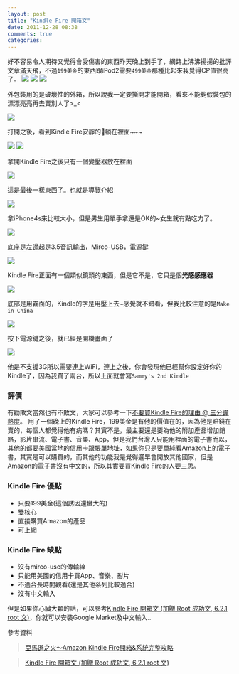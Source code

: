 ```yaml
---
layout: post
title: "Kindle Fire 開箱文"
date: 2011-12-28 08:38
comments: true
categories: 
---
```


好不容易令人期待又覺得會受傷害的東西昨天晚上到手了，網路上沸沸揚揚的批評文章滿天飛，不過`199美金`的東西跟iPod2需要`499美金`那種比起來我覺得CP值很高了。
![](https://lh4.googleusercontent.com/-JaHx4-YCAlw/TvpuhWXkUzI/AAAAAAAABjg/6cXAuLoo4k8/s400/DSC00585.JPG)
![](https://lh3.googleusercontent.com/-EGZJ6wZ5vZ4/Tvpuf-wFZ4I/AAAAAAAABjU/H3KD3m9aTX8/s400/DSC00587.JPG)
![](https://lh5.googleusercontent.com/-8saTF_MH7E8/TvpuZ6qngzI/AAAAAAAABjM/Fb4O2F_UGyU/s400/DSC00588.JPG)

外包裝用的是破壞性的外箱，所以說我一定要撕開才能開箱，看來不能夠假裝包的漂漂亮亮再去賣別人了>_<
<!--more-->

![](https://lh4.googleusercontent.com/-B6SJCy0Pp4M/TvpuXAlxSXI/AAAAAAAABi8/o9aYNEp27e4/s400/DSC00590.JPG)

打開之後，看到Kindle Fire安靜的躺在裡面~~~

![](https://lh3.googleusercontent.com/-79jMjVjFwnk/TvpuQHKsIQI/AAAAAAAABiw/mn_XYE8uVSs/s400/DSC00592.JPG)
![](https://lh3.googleusercontent.com/-iUwxtjD-sok/TvpuFd1TSII/AAAAAAAABiM/Z4GIl-FQZJY/s400/DSC00595.JPG)

拿開Kindle Fire之後只有一個變壓器放在裡面

![](https://lh5.googleusercontent.com/-zds2qjxBUm4/TvpuPTwZAJI/AAAAAAAABik/BQQuAtjpOuo/s400/DSC00593.JPG)

這是最後一樣東西了。也就是導覽介紹

![](https://lh3.googleusercontent.com/-TstsEBc9H5I/Tvpt9jaqt3I/AAAAAAAABkQ/quFV-dAYur0/s400/DSC00599.JPG)

拿iPhone4s來比較大小，但是男生用單手拿還是OK的~女生就有點吃力了。

![](https://lh6.googleusercontent.com/-JM1_oBmHtsI/Tvpt3OfvqwI/AAAAAAAABhk/cSGctlcAAdY/s400/DSC00601.JPG)

底座是左邊起是3.5音訊輸出，Mirco-USB，電源鍵

![](https://lh4.googleusercontent.com/-wpY8RWq3HXo/Tvptw-kWvgI/AAAAAAAABhU/fUtu07gHWZo/s400/DSC00604.JPG)

Kindle Fire正面有一個類似鏡頭的東西，但是它不是，它只是個**光感感應器**

![](https://lh6.googleusercontent.com/-TCwqCgcb-JM/TvptoiAxfKI/AAAAAAAABkU/m9_Rkd7XvP8/s640/DSC00605.JPG)

底部是用霧面的，Kindle的字是用壓上去~感覺就不錯看，但我比較注意的是`Make in China`

![](https://lh4.googleusercontent.com/-uAxCaAIBLTY/Tvptpzj-z-I/AAAAAAAABkY/QV-4GV4hC20/s400/DSC00606.JPG)

按下電源鍵之後，就已經是開機畫面了

![](https://lh5.googleusercontent.com/-YUg-M1rsnYU/Tvptg0nnYoI/AAAAAAAABgk/vgfSaZ6s3Es/s400/DSC00611.JPG)

他是不支援3G所以需要連上WiFi，連上之後，你會發現他已經幫你設定好你的Kindle了，因為我買了兩台，所以上面就會寫`Sammy's 2nd Kindle`

### 評價

有勸敗文當然也有不敗文，大家可以參考一下[不要買Kindle Fire的理由 @ 三分鐘熱度](http://sobakome.pixnet.net/blog/post/35761333-%E4%B8%8D%E8%A6%81%E8%B2%B7kindle-fire%E7%9A%84%E7%90%86%E7%94%B1)。
用了一個晚上的Kindle Fire，199美金是有他的價值在的，因為他是賠錢在賣的，每個人都覺得他有病嗎？其實不是，最主要還是要為他的附加產品增加銷路，影片串流、電子書、音樂、App，但是我們台灣人只能用裡面的電子書而以，其他的都要美國當地的信用卡跟帳單地址，如果你只是要單純看Amazon上的電子書，其實是可以購買的，而其他的功能我是覺得遲早會開放其他國家，但是Amazon的電子書沒有中文的，所以其實要買Kindle Fire的人要三思。

### Kindle Fire 優點

- 只要199美金(這個誘因還蠻大的)
- 雙核心
- 直接購買Amazon的產品
- 可上網

### Kindle Fire 缺點

- 沒有mirco-use的傳輸線
- 只能用美國的信用卡買App、音樂、影片
- 不適合長時間觀看(還是其他系列比較適合)
- 沒有中文輸入

但是如果你心臟大顆的話，可以參考[Kindle Fire 開箱文 (加贈 Root 成功文, 6.2.1 root 文)](http://blog.richliu.com/2011/12/01/1144/)，你就可以安裝Google Market及中文輸入..

參考資料
> [亞馬遜之火～Amazon Kindle Fire開箱&系統完整攻略](http://www.sogi.com.tw/newforum/article_list.aspx?Topic_ID=6180215)

> [Kindle Fire 開箱文 (加贈 Root 成功文, 6.2.1 root 文)](http://blog.richliu.com/2011/12/01/1144/)




